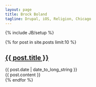 ```yaml
---
layout: page
title: Brock Boland
tagline: Drupal, iOS, Religion, Chicago
---
```

{% include JB/setup %}

{% for post in site.posts limit:10 %}
<div class="row-fluid">
  <div class="span12">
	<h2><a href="{{ post.url }}">{{ post.title }}</a></h2>
    <div class="date">
      <span>{{ post.date | date_to_long_string }}</span>
    </div>
    <div class="content">
      {{ post.content }}
    </div>
  </div>
</div>
{% endfor %}
